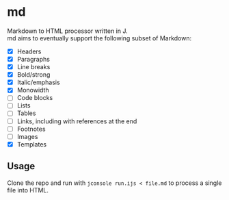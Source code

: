 # md

Markdown to HTML processor written in J.  
md aims to eventually support the following subset of Markdown:

- [x] Headers
- [x] Paragraphs
- [x] Line breaks
- [x] Bold/strong
- [x] Italic/emphasis
- [x] Monowidth
- [ ] Code blocks
- [ ] Lists
- [ ] Tables
- [ ] Links, including with references at the end
- [ ] Footnotes
- [ ] Images
- [x] Templates

## Usage

Clone the repo and run with `jconsole run.ijs < file.md` to process a single file into HTML.

